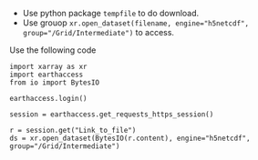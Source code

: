 


- Use python package `tempfile` to do download.
- Use grouop `xr.open_dataset(filename, engine="h5netcdf", group="/Grid/Intermediate")` to access.

Use the following code

```
import xarray as xr
import earthaccess
from io import BytesIO

earthaccess.login()

session = earthaccess.get_requests_https_session()

r = session.get("Link_to_file")
ds = xr.open_dataset(BytesIO(r.content), engine="h5netcdf", group="/Grid/Intermediate")


```
